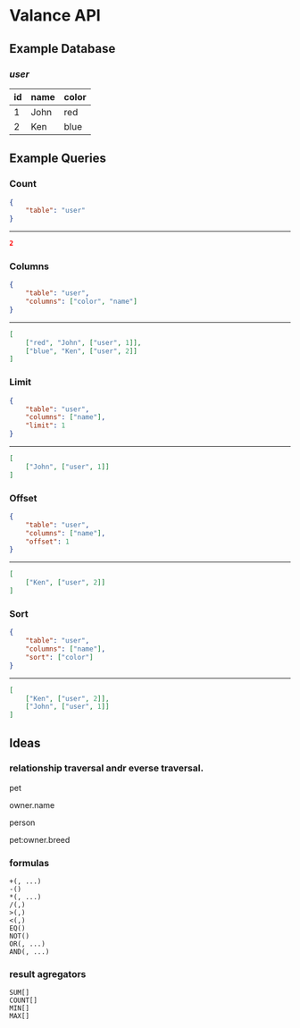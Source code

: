 # Valance API

## Example Database

### *user*

| id | name | color |
| -- | ---- | ----- |
| 1  | John | red   |
| 2  | Ken  | blue  |

## Example Queries

### Count

```json
{
    "table": "user"
}
```
---
```json
2
```

### Columns

```json
{
    "table": "user",
    "columns": ["color", "name"]
}
```
---
```json
[
    ["red", "John", ["user", 1]],
    ["blue", "Ken", ["user", 2]]
]
```

### Limit

```json
{
    "table": "user",
    "columns": ["name"],
    "limit": 1
}
```
---
```json
[
    ["John", ["user", 1]]
]
```

### Offset

```json
{
    "table": "user",
    "columns": ["name"],
    "offset": 1
}
```
---
```json
[
    ["Ken", ["user", 2]]
]
```

### Sort

```json
{
    "table": "user",
    "columns": ["name"],
    "sort": ["color"]
}
```
---
```json
[
    ["Ken", ["user", 2]],
    ["John", ["user", 1]]
]
```

## Ideas

### relationship traversal andr everse traversal.
pet

owner.name

person

pet:owner.breed

### formulas

```
+(, ...)
-()
*(, ...)
/(,)
>(,)
<(,)
EQ()
NOT()
OR(, ...)
AND(, ...)
```

### result agregators

```
SUM[]
COUNT[]
MIN[]
MAX[]
```
